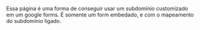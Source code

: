 Essa página é uma forma de conseguir usar um subdomínio customizado em um google forms. É somente um form embedado, e com o mapeamento do subdomínio ligado.